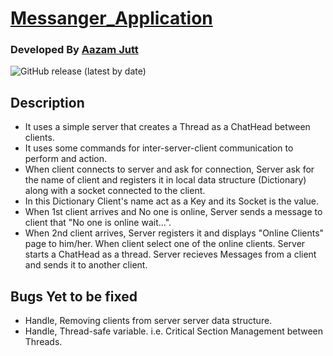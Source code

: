 # 					[Messanger_Application](https://github.com/AazamJutt/Messanger_Application/)



### Developed By [Aazam Jutt](https://github.com/AazamJutt)

![GitHub release (latest by date)](https://img.shields.io/github/v/release/faatehsultan/github-graph-magician?style=social)

## Description

* It uses a simple server that creates a Thread as a ChatHead between clients. 
* It uses some commands for inter-server-client communication to perform and action.
* When client connects to server and ask for connection, Server ask for the name of client and registers it in local data structure (Dictionary) along with a socket connected to the client. 
* In this Dictionary Client's name act as a Key and its Socket is the value. 
* When 1st client arrives and No one is online, Server sends a message to client that "No one is online wait...". 
* When 2nd client arrives, Server registers it and displays "Online Clients" page to him/her. When client select one of the online clients. Server starts a ChatHead as a thread. Server recieves Messages from a client and sends it to another client.

## Bugs Yet to be fixed

* Handle, Removing clients from server server data structure.
* Handle, Thread-safe variable. i.e. Critical Section Management between Threads.
